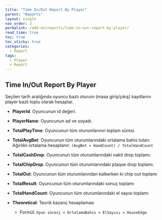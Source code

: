 ```yaml
---
title: "Time In/Out Report By Player"
parent: "Reports"
layout: single
nav_order: 3
permalink: /add-on/reports/time-in-out-report-by-player/
read_time: true
toc: true
toc_sticky: true
categories:
  - Report
tags:
  - Player
  - Report
---
```


## Time In/Out Report By Player

Seçilen tarih aralığında oyuncu bazlı oturum (masa giriş/çıkış) kayıtlarını player bazlı toplu olarak hesaplar.


- **PlayerId**: Oyuncunun id değeri.
- **PlayerName**: Oyuncunun ad ve soyadı.
- **TotalPlayTime**: Oyuncunun tüm oturumlarının toplam süresi.

- **TotalAvgBet**: Oyuncunun tüm oturumlarındaki ortalama bahis tutarı. Ağırlıklı ortalama hesaplanır: `(AvgBet × HandCount) / TotalHandCount`
- **TotalCashDrop**: Oyuncunun tüm oturumlarındaki nakit drop toplamı.
- **TotalChipDrop**: Oyuncunun tüm oturumlarındaki plaque drop toplamı.
- **TotalOut**: Oyuncunun tüm oturumlarından kalkerken ki chip out toplamı
- **TotalResult**: Oyuncunun tüm oturumlarındaki sonuç toplamı 

- **TotalHandCount**: Oyuncunun tüm oturumlarındaki el sayısı toplamı 
- **Theoretical**: Teorik kazanç hesaplaması 
  - Formül:  `Oyun süresi × OrtalamaBahis × ElSayısı × HouseEdge`
